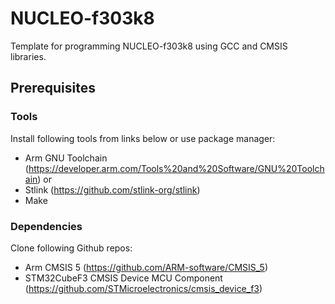 # NUCLEO-f303k8
Template for programming NUCLEO-f303k8 using GCC and CMSIS libraries.

## Prerequisites
### Tools
Install following tools from links below or use package manager:
- Arm GNU Toolchain (https://developer.arm.com/Tools%20and%20Software/GNU%20Toolchain) or 
- Stlink (https://github.com/stlink-org/stlink)
- Make
### Dependencies
Clone following Github repos:
- Arm CMSIS 5 (https://github.com/ARM-software/CMSIS_5)
- STM32CubeF3 CMSIS Device MCU Component (https://github.com/STMicroelectronics/cmsis_device_f3)
